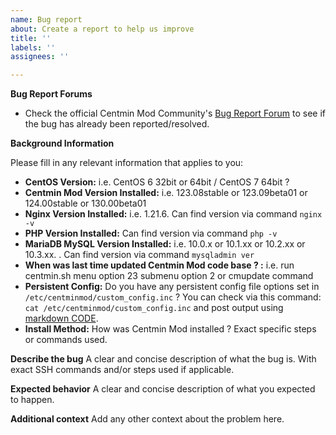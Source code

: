 ```yaml
---
name: Bug report
about: Create a report to help us improve
title: ''
labels: ''
assignees: ''

---
```


**Bug Report Forums**

* Check the official Centmin Mod Community's [Bug Report Forum](https://community.centminmod.com/forums/bug-reports.12/) to see if the bug has already been reported/resolved. 

**Background Information**

Please fill in any relevant information that applies to you:

* **CentOS Version:** i.e. CentOS 6 32bit or 64bit / CentOS 7 64bit ?
* **Centmin Mod Version Installed:** i.e. 123.08stable or 123.09beta01 or 124.00stable or 130.00beta01
* **Nginx Version Installed:** i.e. 1.21.6. Can find version via command `nginx -v`
* **PHP Version Installed:** Can find version via command `php -v`
* **MariaDB MySQL Version Installed:** i.e. 10.0.x or 10.1.xx or 10.2.xx or 10.3.xx. . Can find version via command `mysqladmin ver`
* **When was last time updated Centmin Mod code base ? :** i.e. run centmin.sh menu option 23 submenu option 2 or cmupdate command
* **Persistent Config:** Do you have any persistent config file options set in `/etc/centminmod/custom_config.inc` ? You can check via this command: `cat /etc/centminmod/custom_config.inc` and post output using [markdown CODE](https://guides.github.com/features/mastering-markdown/).
* **Install Method:** How was Centmin Mod installed ? Exact specific steps or commands used.

**Describe the bug**
A clear and concise description of what the bug is. With exact SSH commands and/or steps used if applicable.

**Expected behavior**
A clear and concise description of what you expected to happen.

**Additional context**
Add any other context about the problem here.
